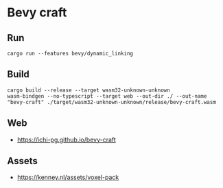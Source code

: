 # Bevy craft

## Run

```shell
cargo run --features bevy/dynamic_linking
```

## Build

```shell
cargo build --release --target wasm32-unknown-unknown
wasm-bindgen --no-typescript --target web --out-dir ./ --out-name "bevy-craft" ./target/wasm32-unknown-unknown/release/bevy-craft.wasm
```

## Web

* <https://ichi-pg.github.io/bevy-craft>

## Assets

* <https://kenney.nl/assets/voxel-pack>
